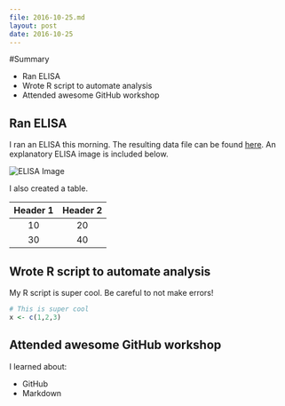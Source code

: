 ```yaml
---
file: 2016-10-25.md
layout: post
date: 2016-10-25
---
```


#Summary
* Ran ELISA
* Wrote R script to automate analysis
* Attended awesome GitHub workshop

## Ran ELISA
I ran an ELISA this morning. The resulting data file can be found [here](../data/ElisaFile.tsv). An explanatory ELISA image is included below.

![ELISA Image](https://resources.rndsystems.com/images/site/pb004_data_hmw_assay_960.png)

I also created a table.

| Header 1 | Header 2 |
|:--------:|:--------:|
|   10     |    20    |
|   30     |    40    |

## Wrote R script to automate analysis

My R script is super cool. Be careful to not make errors!

```r
# This is super cool
x <- c(1,2,3)
```

## Attended awesome GitHub workshop

I learned about:

* GitHub
* Markdown
